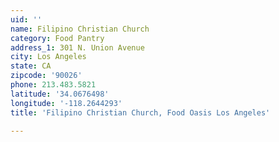 ```yaml
---
uid: ''
name: Filipino Christian Church
category: Food Pantry
address_1: 301 N. Union Avenue
city: Los Angeles
state: CA
zipcode: '90026'
phone: 213.483.5821
latitude: '34.0676498'
longitude: '-118.2644293'
title: 'Filipino Christian Church, Food Oasis Los Angeles'

---
```

